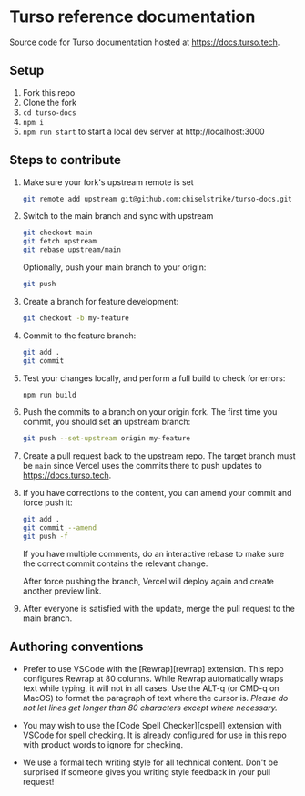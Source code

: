 # Turso reference documentation

Source code for Turso documentation hosted at https://docs.turso.tech.

## Setup

1. Fork this repo
1. Clone the fork
1. `cd turso-docs`
1. `npm i`
1. `npm run start` to start a local dev server at http://localhost:3000

## Steps to contribute

1. Make sure your fork's upstream remote is set

   ```bash
   git remote add upstream git@github.com:chiselstrike/turso-docs.git
   ```

1. Switch to the main branch and sync with upstream

   ```bash
   git checkout main
   git fetch upstream
   git rebase upstream/main
   ```

    Optionally, push your main branch to your origin:

   ```bash
   git push
   ```

1. Create a branch for feature development:

   ```bash
   git checkout -b my-feature
   ```

1. Commit to the feature branch:

   ```bash
   git add .
   git commit
   ```

1. Test your changes locally, and perform a full build to check for errors:

   ```bash
   npm run build
   ```

1. Push the commits to a branch on your origin fork. The first time you commit,
   you should set an upstream branch:

   ```bash
   git push --set-upstream origin my-feature
   ```

1. Create a pull request back to the upstream repo. The target branch must be
   `main` since Vercel uses the commits there to push updates to
   https://docs.turso.tech.


1. If you have corrections to the content, you can amend your commit and force
   push it:

   ```bash
   git add .
   git commit --amend
   git push -f
   ```

   If you have multiple comments, do an interactive rebase to make sure the
   correct commit contains the relevant change.

   After force pushing the branch, Vercel will deploy again and create another
   preview link.

1. After everyone is satisfied with the update, merge the pull request to the
   main branch.

## Authoring conventions

- Prefer to use VSCode with the [Rewrap][rewrap] extension. This repo configures
  Rewrap at 80 columns. While Rewrap automatically wraps text while typing, it
  will not in all cases. Use the ALT-q (or CMD-q on MacOS) to format the
  paragraph of text where the cursor is. *Please do not let lines get longer
  than 80 characters except where necessary.*

- You may wish to use the [Code Spell Checker][cspell] extension with VSCode for
  spell checking. It is already configured for use in this repo with product
  words to ignore for checking.

- We use a formal tech writing style for all technical content. Don't be
  surprised if someone gives you writing style feedback in your pull request!
